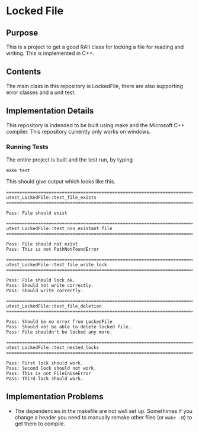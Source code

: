 # Locked File #

## Purpose ##

This is a project to get a good RAII class for locking a file for reading and writing. This is implemented in C++.

## Contents ##

The main class in this repository is LockedFile, there are also supporting error classes and a unit test.

## Implementation Details ##

This repository is indended to be built using make and the Microsoft C++ compiler. This repository currently only works on windows.

### Running Tests ###

The entire project is built and the test run, by typing 

    make test

This should give output which looks like this.

```
===============================================================================
utest_LockedFile::test_file_exists
===============================================================================

Pass: File should exist

===============================================================================
utest_LockedFile::test_non_existant_file
===============================================================================

Pass: File should not exist
Pass: This is not PathNotFoundError

===============================================================================
utest_LockedFile::test_file_write_lock
===============================================================================

Pass: File should lock ok.
Pass: Should not write correctly.
Pass: Should write correctly.

===============================================================================
utest_LockedFile::test_file_deletion
===============================================================================

Pass: Should be no error from LockedFile
Pass: Should not be able to delete locked file.
Pass: File shouldn't be locked any more.

===============================================================================
utest_LockedFile::test_nested_locks
===============================================================================

Pass: First lock should work.
Pass: Second lock should not work.
Pass: This is not FileInUseError
Pass: Third lock should work.
```

## Implementation Problems ##

- The dependencies in the makefile are not well set up. Somethimes if you change a header you need to manually remake other files (or `make -B`) to get them to compile.
